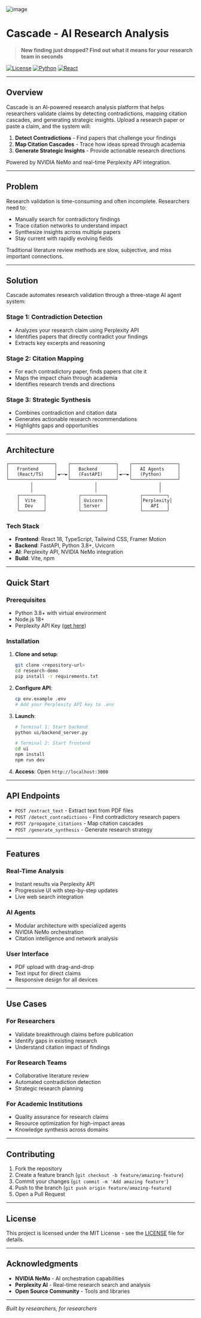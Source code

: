 ![image](https://github.com/user-attachments/assets/f571398a-0609-423a-9423-272a28fde995)
# Cascade - AI Research Analysis

> **New finding just dropped? Find out what it means for your research team in seconds**

[![License](https://img.shields.io/badge/License-MIT-green.svg?style=for-the-badge)](LICENSE)
[![Python](https://img.shields.io/badge/Python-3.8+-blue.svg?style=for-the-badge&logo=python)](https://python.org)
[![React](https://img.shields.io/badge/React-18+-blue.svg?style=for-the-badge&logo=react)](https://reactjs.org)

---

## Overview

Cascade is an AI-powered research analysis platform that helps researchers validate claims by detecting contradictions, mapping citation cascades, and generating strategic insights. Upload a research paper or paste a claim, and the system will:

1. **Detect Contradictions** - Find papers that challenge your findings
2. **Map Citation Cascades** - Trace how ideas spread through academia  
3. **Generate Strategic Insights** - Provide actionable research directions

Powered by NVIDIA NeMo and real-time Perplexity API integration.

---

## Problem

Research validation is time-consuming and often incomplete. Researchers need to:
- Manually search for contradictory findings
- Trace citation networks to understand impact
- Synthesize insights across multiple papers
- Stay current with rapidly evolving fields

Traditional literature review methods are slow, subjective, and miss important connections.

---

## Solution

Cascade automates research validation through a three-stage AI agent system:

### Stage 1: Contradiction Detection
- Analyzes your research claim using Perplexity API
- Identifies papers that directly contradict your findings
- Extracts key excerpts and reasoning

### Stage 2: Citation Mapping  
- For each contradictory paper, finds papers that cite it
- Maps the impact chain through academia
- Identifies research trends and directions

### Stage 3: Strategic Synthesis
- Combines contradiction and citation data
- Generates actionable research recommendations
- Highlights gaps and opportunities

---

## Architecture

```
┌─────────────────┐    ┌─────────────────┐    ┌─────────────────┐
│   Frontend      │    │   Backend       │    │   AI Agents     │
│   (React/TS)    │◄──►│   (FastAPI)     │◄──►│   (Python)      │
└─────────────────┘    └─────────────────┘    └─────────────────┘
         │                       │                       │
         │                       │                       │
    ┌─────────┐            ┌─────────┐            ┌─────────┐
    │  Vite   │            │ Uvicorn │            │Perplexity│
    │  Dev    │            │ Server  │            │   API   │
    └─────────┘            └─────────┘            └─────────┘
```

### Tech Stack
- **Frontend**: React 18, TypeScript, Tailwind CSS, Framer Motion
- **Backend**: FastAPI, Python 3.8+, Uvicorn
- **AI**: Perplexity API, NVIDIA NeMo integration
- **Build**: Vite, npm

---

## Quick Start

### Prerequisites
- Python 3.8+ with virtual environment
- Node.js 18+
- Perplexity API Key ([get here](https://www.perplexity.ai/settings/api))

### Installation

1. **Clone and setup**:
   ```bash
   git clone <repository-url>
   cd research-demo
   pip install -r requirements.txt
   ```

2. **Configure API**:
   ```bash
   cp env.example .env
   # Add your Perplexity API key to .env
   ```

3. **Launch**:
   ```bash
   # Terminal 1: Start backend
   python ui/backend_server.py

   # Terminal 2: Start frontend  
   cd ui
   npm install
   npm run dev
   ```

4. **Access**: Open `http://localhost:3000`

---

## API Endpoints

- `POST /extract_text` - Extract text from PDF files
- `POST /detect_contradictions` - Find contradictory research papers
- `POST /propagate_citations` - Map citation cascades
- `POST /generate_synthesis` - Generate research strategy

---

## Features

### Real-Time Analysis
- Instant results via Perplexity API
- Progressive UI with step-by-step updates
- Live web search integration

### AI Agents
- Modular architecture with specialized agents
- NVIDIA NeMo orchestration
- Citation intelligence and network analysis

### User Interface
- PDF upload with drag-and-drop
- Text input for direct claims
- Responsive design for all devices

---

## Use Cases

### For Researchers
- Validate breakthrough claims before publication
- Identify gaps in existing research
- Understand citation impact of findings

### For Research Teams
- Collaborative literature review
- Automated contradiction detection
- Strategic research planning

### For Academic Institutions
- Quality assurance for research claims
- Resource optimization for high-impact areas
- Knowledge synthesis across domains

---

## Contributing

1. Fork the repository
2. Create a feature branch (`git checkout -b feature/amazing-feature`)
3. Commit your changes (`git commit -m 'Add amazing feature'`)
4. Push to the branch (`git push origin feature/amazing-feature`)
5. Open a Pull Request

---

## License

This project is licensed under the MIT License - see the [LICENSE](LICENSE) file for details.

---

## Acknowledgments

- **NVIDIA NeMo** - AI orchestration capabilities
- **Perplexity AI** - Real-time research search and analysis
- **Open Source Community** - Tools and libraries

---

*Built by researchers, for researchers*
